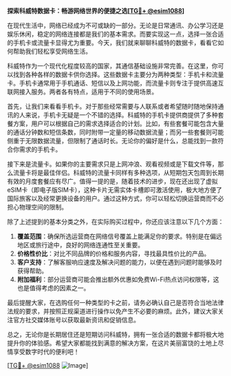 **探索科威特数据卡：畅游网络世界的便捷之选[[TG💪+ @esim1088](https://t.me/s/esim1088)]**

在现代生活中，网络已经成为不可或缺的一部分。无论是日常通讯、办公学习还是娱乐休闲，稳定的网络连接都是我们的基本需求。而要实现这一点，选择一张合适的手机卡或流量卡显得尤为重要。今天，我们就来聊聊科威特的数据卡，看看它如何帮助我们轻松享受网络生活。

科威特作为一个现代化程度较高的国家，其通信基础设施非常完善。在这里，你可以找到各种各样的数据卡供你选择。这些数据卡主要分为两种类型：手机卡和流量卡。手机卡通常用于手机通话、短信以及上网功能，而流量卡则专注于提供高速互联网接入服务。两者各有特点，适用于不同的使用场景。

首先，让我们来看看手机卡。对于那些经常需要与人联系或者希望随时随地保持通讯的人来说，手机卡无疑是一个不错的选择。科威特的手机卡提供商提供了多种套餐方案，用户可以根据自己的需求选择适合的计划。比如，有些套餐可能包含大量的通话分钟数和短信条数，同时附带一定量的移动数据流量；而另一些套餐则可能侧重于无限数据流量，但限制了通话时长。无论你的偏好是什么，总能找到一款符合你需求的手机卡。

接下来是流量卡。如果你的主要需求只是上网冲浪、观看视频或是下载文件等，那么流量卡将是最佳伴侣。科威特的流量卡同样有多种选项，从短期包天包周到长期有效的月度套餐应有尽广。值得一提的是，随着技术的进步，现在还出现了虚拟eSIM卡（即电子版SIM卡），这种卡片无需实体卡槽即可激活使用，极大地方便了国际旅客以及经常更换设备的用户。通过这种方式，你可以轻松切换运营商而不必担心物理空间的限制。

除了上述提到的基本分类之外，在实际购买过程中，你还应该注意以下几个方面：

1. **覆盖范围**：确保所选运营商在网络信号覆盖上能满足你的要求。特别是在偏远地区或旅行途中，良好的网络连通性至关重要。
2. **价格性价比**：对比不同品牌的价格和服务内容，寻找最具性价比的产品。
3. **客户支持**：了解客服响应速度及解决问题的能力，以便在遇到问题时能够及时获得帮助。
4. **附加福利**：部分运营商可能会推出额外优惠如免费Wi-Fi热点访问权限等，这也是值得考虑的因素之一。

最后提醒大家，在选购任何一种类型的卡之前，请务必确认自己是否符合当地法律法规的要求，并按照正规渠道进行操作以免产生不必要的麻烦。此外，建议大家关注官方社交媒体账号以获取最新资讯和促销信息。

总之，无论你是长期居住还是短期访问科威特，拥有一张合适的数据卡都将极大地提升你的体验感。希望大家都能找到满意的解决方案，在这片美丽富饶的土地上尽情享受数字时代的便利吧！

[[TG💪+ @esim1088](https://t.me/s/esim1088) ![Image](https://i.postimg.cc/4NQfJmqS/Snipaste-2025-05-13-00-14-12.png)]
